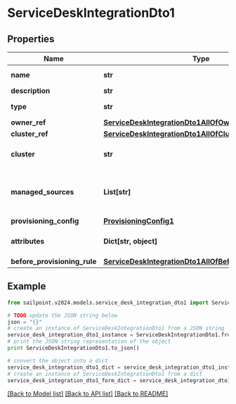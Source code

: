 # ServiceDeskIntegrationDto1


## Properties

Name | Type | Description | Notes
------------ | ------------- | ------------- | -------------
**name** | **str** | Service Desk integration&#39;s name. The name must be unique. | 
**description** | **str** | Service Desk integration&#39;s description. | 
**type** | **str** | Service Desk integration types:  - ServiceNowSDIM - ServiceNow  | [default to 'ServiceNowSDIM']
**owner_ref** | [**ServiceDeskIntegrationDto1AllOfOwnerRef**](ServiceDeskIntegrationDto1AllOfOwnerRef.md) |  | [optional] 
**cluster_ref** | [**ServiceDeskIntegrationDto1AllOfClusterRef**](ServiceDeskIntegrationDto1AllOfClusterRef.md) |  | [optional] 
**cluster** | **str** | Cluster ID for the Service Desk integration (replaced by clusterRef, retained for backward compatibility). | [optional] 
**managed_sources** | **List[str]** | Source IDs for the Service Desk integration (replaced by provisioningConfig.managedSResourceRefs, but retained here for backward compatibility). | [optional] 
**provisioning_config** | [**ProvisioningConfig1**](ProvisioningConfig1.md) |  | [optional] 
**attributes** | **Dict[str, object]** | Service Desk integration&#39;s attributes. Validation constraints enforced by the implementation. | 
**before_provisioning_rule** | [**ServiceDeskIntegrationDto1AllOfBeforeProvisioningRule**](ServiceDeskIntegrationDto1AllOfBeforeProvisioningRule.md) |  | [optional] 

## Example

```python
from sailpoint.v2024.models.service_desk_integration_dto1 import ServiceDeskIntegrationDto1

# TODO update the JSON string below
json = "{}"
# create an instance of ServiceDeskIntegrationDto1 from a JSON string
service_desk_integration_dto1_instance = ServiceDeskIntegrationDto1.from_json(json)
# print the JSON string representation of the object
print ServiceDeskIntegrationDto1.to_json()

# convert the object into a dict
service_desk_integration_dto1_dict = service_desk_integration_dto1_instance.to_dict()
# create an instance of ServiceDeskIntegrationDto1 from a dict
service_desk_integration_dto1_form_dict = service_desk_integration_dto1.from_dict(service_desk_integration_dto1_dict)
```
[[Back to Model list]](../README.md#documentation-for-models) [[Back to API list]](../README.md#documentation-for-api-endpoints) [[Back to README]](../README.md)


